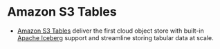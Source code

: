 # Amazon S3 Tables
- [Amazon S3 Tables](https://aws.amazon.com/s3/features/tables/) deliver the first cloud object store with built-in [Apache Iceberg](../../../HLD-System-Designs/6_BigData/DataFormats/ApacheIceberg.md) support and streamline storing tabular data at scale.